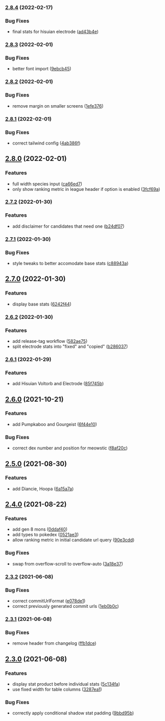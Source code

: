 
### [2.8.4](https://github.com/jgmcelwain/pvpiv/compare/v2.8.3...v2.8.4) (2022-02-17)


### Bug Fixes

* final stats for hisuian electrode ([ad43b4e](https://github.com/jgmcelwain/pvpiv/commit/ad43b4ecf93fa00f9b2787ebbeec1a648df3c451))

### [2.8.3](https://github.com/jgmcelwain/pvpiv/compare/v2.8.2...v2.8.3) (2022-02-01)


### Bug Fixes

* better font import ([9ebcb45](https://github.com/jgmcelwain/pvpiv/commit/9ebcb459f8566957a6f3fb4d10ccbd4d7f8b3de4))

### [2.8.2](https://github.com/jgmcelwain/pvpiv/compare/v2.8.1...v2.8.2) (2022-02-01)


### Bug Fixes

* remove margin on smaller screens ([1efe376](https://github.com/jgmcelwain/pvpiv/commit/1efe3767ae851d402ffa1e01afa5519d04710016))

### [2.8.1](https://github.com/jgmcelwain/pvpiv/compare/v2.8.0...v2.8.1) (2022-02-01)


### Bug Fixes

* correct tailwind config ([4ab386f](https://github.com/jgmcelwain/pvpiv/commit/4ab386fa99bc1869527e195b107234891663f98a))

## [2.8.0](https://github.com/jgmcelwain/pvpiv/compare/v2.7.2...v2.8.0) (2022-02-01)


### Features

* full width species input ([ca66ed7](https://github.com/jgmcelwain/pvpiv/commit/ca66ed703f6dee48217b29ab32c85058646eaaa4))
* only show ranking metric in league header if option is enabled ([3fcf69a](https://github.com/jgmcelwain/pvpiv/commit/3fcf69a6964c13c7474d64d401ea65d1507ad859))

### [2.7.2](https://github.com/jgmcelwain/pvpiv/compare/v2.7.1...v2.7.2) (2022-01-30)


### Features

* add disclaimer for candidates that need one ([b24df07](https://github.com/jgmcelwain/pvpiv/commit/b24df0767ae63a98abcd0406f77adf5219701616))

### [2.7.1](https://github.com/jgmcelwain/pvpiv/compare/v2.7.0...v2.7.1) (2022-01-30)


### Bug Fixes

* style tweaks to better accomodate base stats ([c88943a](https://github.com/jgmcelwain/pvpiv/commit/c88943add50b1842241bd6b69cdf82b091faffc2))

## [2.7.0](https://github.com/jgmcelwain/pvpiv/compare/v2.6.2...v2.7.0) (2022-01-30)


### Features

* display base stats ([6242f44](https://github.com/jgmcelwain/pvpiv/commit/6242f4486b5e6df2be6daa8b28f5d4bf85b627da))

### [2.6.2](https://github.com/jgmcelwain/pvpiv/compare/v2.6.1...v2.6.2) (2022-01-30)


### Features

* add release-tag workflow ([582ae75](https://github.com/jgmcelwain/pvpiv/commit/582ae750031eed25fdccd1ddee2c10039f97b9dd))
* split electrode stats into "fixed" and "copied" ([b286037](https://github.com/jgmcelwain/pvpiv/commit/b2860378ce535f9cc03e31814e91948aa3ed52d0))

### [2.6.1](https://github.com/jgmcelwain/pvpiv/compare/v2.6.0...v2.6.1) (2022-01-29)


### Features

* add Hisuian Voltorb and Electrode ([85f745b](https://github.com/jgmcelwain/pvpiv/commit/85f745bf4db3484ae54e11ced80053b592d7ce3a))

## [2.6.0](https://github.com/jgmcelwain/pvpiv/compare/v2.5.0...v2.6.0) (2021-10-21)


### Features

* add Pumpkaboo and Gourgeist ([6f44e10](https://github.com/jgmcelwain/pvpiv/commit/6f44e10345c5693c623df014be1923e137b3b68f))


### Bug Fixes

* correct dex number and position for meowstic ([f8af20c](https://github.com/jgmcelwain/pvpiv/commit/f8af20cdfc5df7cb6a1cccb48d052e357a8e720c))

## [2.5.0](https://github.com/jgmcelwain/pvpiv/compare/v2.4.0...v2.5.0) (2021-08-30)


### Features

* add Diancie, Hoopa ([6a15a7a](https://github.com/jgmcelwain/pvpiv/commit/6a15a7ad6f46e564dfa51f7562058bf600de7406))

## [2.4.0](https://github.com/jgmcelwain/pvpiv/compare/v2.3.2...v2.4.0) (2021-08-22)


### Features

* add gen 8 mons ([0ddaf40](https://github.com/jgmcelwain/pvpiv/commit/0ddaf40353bd9404e2015ab45c0c4a621bbdd69e))
* add types to pokedex ([0521ae3](https://github.com/jgmcelwain/pvpiv/commit/0521ae300fe2f7c25a977b5f97b8e8809e5588ab))
* allow ranking metric in initial candidate url query ([90e3cdd](https://github.com/jgmcelwain/pvpiv/commit/90e3cddda9240bf34dde43e6cc2679db6a474d61))


### Bug Fixes

* swap from overflow-scroll to overflow-auto ([3a18e37](https://github.com/jgmcelwain/pvpiv/commit/3a18e37bb00d24e6e816f04780370b0cfecfc474))

### [2.3.2](https://github.com/jgmcelwain/pvpiv/compare/v2.3.1...v2.3.2) (2021-06-08)


### Bug Fixes

* correct commitUrlFormat ([e078de1](https://github.com/jgmcelwain/pvpiv/commit/e078de15d5cae9cda01528231d00292331d5e27a))
* correct previously generated commit urls ([1eb0b0c](https://github.com/jgmcelwain/pvpiv/commit/1eb0b0cedc14c25ccafde23ed51d7d441dae1102))

### [2.3.1](https://github.com/jgmcelwain/pvpiv/compare/v2.3.0...v2.3.1) (2021-06-08)


### Bug Fixes

* remove header from changelog ([ffb1dce](https://github.com/jgmcelwain/pvpiv/commit/ffb1dce2b37b9c66f3668425b16a193db6314f46))

## [2.3.0](https://github.com/jgmcelwain/pvpiv/compare/v2.2.0...v2.3.0) (2021-06-08)


### Features

* display stat product before individual stats ([5c134fa](https://github.com/jgmcelwain/pvpiv/commit/5c134fae7843c9b639c994b167d442edfe6d7305))
* use fixed width for table columns ([3287ea1](https://github.com/jgmcelwain/pvpiv/commit/3287ea111f7209e8118716c9edc212eb3554cbaf))


### Bug Fixes

* correctly apply conditional shadow stat padding ([9bbd95b](https://github.com/jgmcelwain/pvpiv/commit/9bbd95b6934716cdceabf6a6a5b0758071c3d092))

